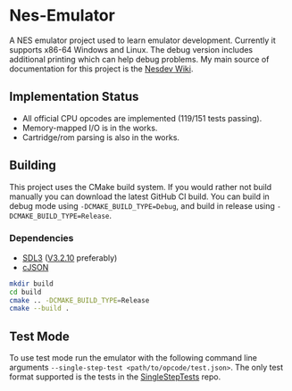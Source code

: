 # Nes-Emulator
A NES emulator project used to learn emulator development. Currently it supports x86-64 Windows and Linux. The debug version includes additional printing which can help debug problems. My main source of documentation for this project is the [Nesdev Wiki](https://www.nesdev.org/wiki/Nesdev_Wiki).

## Implementation Status
- All official CPU opcodes are implemented (119/151 tests passing).
- Memory-mapped I/O is in the works.
- Cartridge/rom parsing is also in the works.

## Building
This project uses the CMake build system. If you would rather not build manually you can download the latest GitHub CI build. You can build in debug mode using ``-DCMAKE_BUILD_TYPE=Debug``, and build in release using ``-DCMAKE_BUILD_TYPE=Release``.

### Dependencies
- [SDL3](https://github.com/libsdl-org/SDL) ([V3.2.10](https://github.com/libsdl-org/SDL/releases/tag/release-3.2.10) preferably)
- [cJSON](https://github.com/DaveGamble/cJSON)

```sh
mkdir build
cd build
cmake .. -DCMAKE_BUILD_TYPE=Release
cmake --build .
```

## Test Mode
To use test mode run the emulator with the following command line arguments ``--single-step-test <path/to/opcode/test.json>``. The only test format supported is the tests in the [SingleStepTests](https://github.com/SingleStepTests/65x02/tree/main/nes6502) repo.